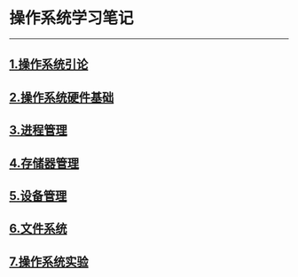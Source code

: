 #  操作系统学习笔记

-------
##  [1.操作系统引论](/notes/1.操作系统引论.md)
##  [2.操作系统硬件基础](/notes/2.操作系统硬件基础.md)
##  [3.进程管理](/notes/3.进程管理.md)
##  [4.存储器管理](/notes/4.存储器管理.md)
##  [5.设备管理](/notes/5.设备管理.md)
##  [6.文件系统](/notes/6.文件系统.md)
##  [7.操作系统实验](/notes/7.操作系统实验.md)